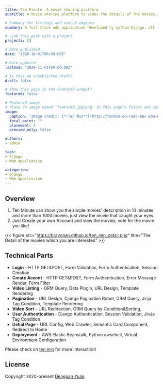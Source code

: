 ```yaml
---
title: Ten Minute, A movie sharing platform
subtitle: A movie sharing platform to video the details of the movies, you can view the same videos by your favourite topic, and you can vote for the video you like.

# Summary for listings and search engines
summary: A full stack web application developed by python Django, all functions are implemented by MTC design pattern.

# Link this post with a project
projects: []

# Date published
date: "2020-10-01T00:00:00Z"

# Date updated
lastmod: "2020-11-01T00:00:00Z"

# Is this an unpublished draft?
draft: false

# Show this page in the Featured widget?
featured: false

# Featured image
# Place an image named `featured.jpg/png` in this page's folder and customize its options here.
image:
  caption: 'Image credit: [**Ten Min**](http://tenmin-eb-real-env.eba-mzrnikmw.us-west-2.elasticbeanstalk.com/)'
  focal_point: ""
  placement: 2
  preview_only: false

authors:
- admin

tags:
- Django
- Web Appilcation

categories:
- Django
- Web Appilcation
---
```


## Overview

1. Ten Minute can show you the simple movies' description in 10 minutes and more than 1000 movies, just view the movie that caught your eyes.
2. Just Create your own Account and view the movies, vote for the movie you like!

{{< figure src="https://bravopan.github.io/ten_min_detail.png" title="The Detail of the movies which you are interested" >}}

<!-- ## What we have

- 👉 [**Create a new Account**](https://wowchemy.com/templates/)
- 📚 [**Personalize your site**](https://wowchemy.com/docs/)
- 💬 [Chat with the **Wowchemy community**](https://discord.gg/z8wNYzb) or [**Hugo community**](https://discourse.gohugo.io)
- 🐦 Twitter: [@wowchemy](https://twitter.com/wowchemy) [@GeorgeCushen](https://twitter.com/GeorgeCushen) [#MadeWithWowchemy](https://twitter.com/search?q=(%23MadeWithWowchemy%20OR%20%23MadeWithAcademic)&src=typed_query)
- 💡 [Request a **feature** or report a **bug** for _Wowchemy_](https://github.com/wowchemy/wowchemy-hugo-modules/issues)
- ⬆️ **Updating Wowchemy?** View the [Update Guide](https://wowchemy.com/docs/guide/update/) and [Release Notes](https://wowchemy.com/updates/) -->

<!-- ## Crowd-funded open-source software

To help us develop this template and software sustainably under the MIT license, we ask all individuals and businesses that use it to help support its ongoing maintenance and development via sponsorship. -->

<!-- ### [❤️ Click here to become a sponsor and help support Wowchemy's future ❤️](https://wowchemy.com/plans/) -->

<!-- As a cinephilia, you have to go check on **[Ten Minute](http://tenmin-eb-real-env.eba-mzrnikmw.us-west-2.elasticbeanstalk.com/)**!
[![IMAGE ALT TEXT HERE](https://yt3.ggpht.com/ytc/AAUvwngMoCZOFlIayfY36XYmXMFkvEfaX-U2om851XTxoA=s176-c-k-c0x00ffffff-no-rj-mo)](https://youtu.be/fm-GnUHAk5s) -->

<!-- ## Ecosystem

* **[Hugo Academic CLI](https://github.com/wowchemy/hugo-academic-cli):** Automatically import publications from BibTeX -->

<!-- ## Inspiration

[Check out the latest **demo**](https://academic-demo.netlify.com/) of what you'll get in less than 10 minutes, or [view the **showcase**](https://wowchemy.com/user-stories/) of personal, project, and business sites. -->

## Technical Parts

- **Login** - HTTP GET&POST, Form Validation, Form Authentication, Session Creation
- **Create Accont** - HTTP GET&POST, Form Authentication, Error Message Render, Form Filter
- **Video Listing** - ORM Query, Data Plugin, URL Design, Template Rendering
- **Pagination** - URL Design, Django Pagination Robot, ORM Query, Jinja Tag Condition, Template Rendering
- **Video Sort** - URL Redirection, ORM Query by Condition&Sorting,
- **User Authentication** - Django Authentication, Session Validation, JinJa Tag Condition
- **Detial Page** - URL Config, Web Crawler, Semantic Card Component, Redirect to Home
- **Deployment** - AWS Elastic Beanstalk, Python awsebcli, Virtual Environment Configuration

Please check on [ten min](http://tenmin-eb-real-env.eba-mzrnikmw.us-west-2.elasticbeanstalk.com/) for more interaction!

## License

Copyright 2020-present [Dengpan Yuan](https://www.dengpan-yuan.xyz/).
